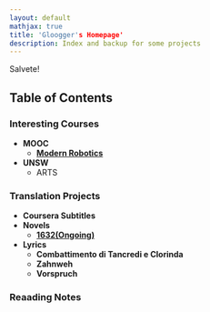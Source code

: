```yaml
---
layout: default
mathjax: true
title: 'Gloogger's Homepage'
description: Index and backup for some projects
---
```

Salvete!


## **Table of Contents**

### Interesting Courses
* **MOOC**
  * [**Modern Robotics**](https://gloogger.github.io/Modern_Robotics_Notes/)
* **UNSW**
  * ARTS

### Translation Projects
* **Coursera Subtitles**
* **Novels**
  * [**1632(Ongoing)**](https://paratranz.cn/projects/309)
* **Lyrics**
  * **Combattimento di Tancredi e Clorinda**
  * **Zahnweh**
  * **Vorspruch**

### Reaading Notes



